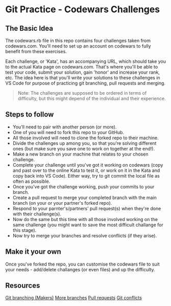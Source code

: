 # Git Practice - Codewars Challenges

## The Basic Idea

The codewars.rb file in this repo contains four challenges taken from codewars.com. You'll need to set up an account on codewars to fully benefit from these exercises. 

Each challenge, or 'Kata', has an accompanying URL, which should take you to the actual Kata page  on codewars.com. That's where you'll be able to test your code, submit your solution, gain 'honor' and increase your rank, etc. The idea here is that you'll write your solutions to these challenges in VS Code for purpose of practicing git branching, pull requests and merging. 

> Note: The challenges are supposed to be ordered in terms of difficulty, but this might depend of the individual and their experience. 


## Steps to follow

- You'll need to pair with another person (or more).
- One of you will need to fork this repo to your GitHub. 
- All those involved will need to clone the forked repo to their machine. 
- Divide the challenges up among you, so that you're solving different ones (but make sure you save one to work on together at the end!).
- Make a new branch on your machine that relates to your chosen challenge.
- Complete your challenge until you've got it working on codewars (copy and past over to the online Kata to test it, or work on it in the Kata and copy back into VS Code). Either way, try to git commit the local file as often as possible.
- Once you've got the challenge working, push your commits to your branch. 
- Create a pull request to merge your completed branch with the main branch (on your or your partner's forked repo).
- Respond to your parnter's/partners' pull request(s) when they're done with their challenge(s).
- Now do the same but this time with all those involved working on the same challenge (you might want to save the most difficult challange for this stage).
- Now try to merge your branches and resolve conflicts (if they arise).

## Make it your own

Once you've forked the repo, you can customise the codewars file to suit your needs - add/delete challanges (or even files) and up the difficulty. 

## Resources

[Git branching (Makers)](https://github.com/makersacademy/ruby_foundations/blob/main/GIT_BRANCH_GUIDANCE.md) 
[More branches](https://www.freecodecamp.org/news/git-switch-branch/)
[Pull requests](https://docs.github.com/en/pull-requests/collaborating-with-pull-requests/proposing-changes-to-your-work-with-pull-requests/about-pull-requests)
[Git conflicts](https://docs.github.com/en/pull-requests/collaborating-with-pull-requests/addressing-merge-conflicts/resolving-a-merge-conflict-on-github)

